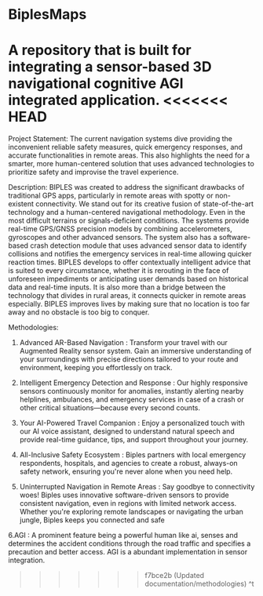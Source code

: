 














# BiplesMaps
A repository that is built for integrating a sensor-based 3D navigational cognitive AGI integrated application.
<<<<<<< HEAD
=======

Project Statement: The current navigation systems dive providing the inconvenient reliable safety
measures, quick emergency responses, and accurate functionalities in remote
areas. This also highlights the need for a smarter, more human-centered solution
that uses advanced technologies to prioritize safety and improvise the travel
experience.

Description: BIPLES was created to address the significant drawbacks of traditional GPS
apps, particularly in remote areas with spotty or non-existent connectivity. We
stand out for its creative fusion of state-of-the-art technology and a
human-centered navigational methodology. Even in the most difficult terrains or
signals-deficient conditions. The systems provide real-time GPS/GNSS
precision models by combining accelerometers, gyroscopes and other advanced
sensors. The system also has a software-based crash detection module that uses
advanced sensor data to identify collisions and notifies the emergency services
in real-time allowing quicker reaction times. BIPLES develops to offer
contextually intelligent advice that is suited to every circumstance, whether it is
rerouting in the face of unforeseen impediments or anticipating user demands
based on historical data and real-time inputs. It is also more than a bridge
between the technology that divides in rural areas, it connects quicker in remote
areas especially. BIPLES improves lives by making sure that no location is too
far away and no obstacle is too big to conquer.

Methodologies:

1. Advanced AR-Based Navigation :
Transform your travel with our Augmented Reality sensor system. Gain an immersive understanding of your surroundings with precise directions tailored to your route and environment, keeping you effortlessly on track.

2. Intelligent Emergency Detection and Response :
Our highly responsive sensors continuously monitor for anomalies, instantly alerting nearby helplines, ambulances, and emergency services in case of a crash or other critical situations—because every second counts.

3. Your AI-Powered Travel Companion :
Enjoy a personalized touch with our AI voice assistant, designed to understand natural speech and provide real-time guidance, tips, and support throughout your journey.

4. All-Inclusive Safety Ecosystem :
Biples partners with local emergency respondents, hospitals, and agencies to create a robust, always-on safety network, ensuring you're never alone when you need help.

5. Uninterrupted Navigation in Remote Areas :
Say goodbye to connectivity woes! Biples uses innovative software-driven sensors to provide consistent navigation, even in regions with limited network access. Whether you're exploring remote landscapes or navigating the urban jungle, Biples keeps you connected and safe

6.AGI :
A prominent feature being a powerful human like ai, senses and determines the accident conditions through the road traffic and specifies a precaution and better access. AGI is a abundant implementation in sensor integration.

>>>>>>> f7bce2b (Updated documentation/methodologies)
^t

